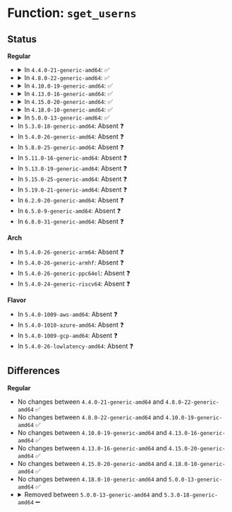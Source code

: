# Function: <code>sget_userns</code>

## Status
<b>Regular</b>
<ul>
<li>
<details>
<summary>In <code>4.4.0-21-generic-amd64</code>: ✅</summary>

```c
struct super_block * sget_userns(struct file_system_type * type, int (*)(struct super_block *, void *) test, int (*)(struct super_block *, void *) set, int flags, struct user_namespace * user_ns, void * data)
```

```json
{
  "name": "sget_userns",
  "collision_type": "Unique Global",
  "inline_type": "No",
  "funcs": [
    {
      "addr": 18446744071581005120,
      "name": "sget_userns",
      "external": true,
      "loc": "fs/super.c:459",
      "file": "fs/super.c",
      "inline": "seen, unknown",
      "caller_inline": [],
      "caller_func": [
        "fs/super.c:mount_ns",
        "fs/super.c:mount_nodev",
        "fs/super.c:mount_bdev",
        "fs/super.c:mount_single",
        "fs/proc/root.c:proc_mount"
      ]
    }
  ],
  "symbols": [
    {
      "addr": 18446744071581005120,
      "name": "sget_userns",
      "section": ".text",
      "bind": "STB_GLOBAL",
      "size": 1090
    }
  ]
}
```
</details>
</li>
<li>
<details>
<summary>In <code>4.8.0-22-generic-amd64</code>: ✅</summary>

```c
struct super_block * sget_userns(struct file_system_type * type, int (*)(struct super_block *, void *) test, int (*)(struct super_block *, void *) set, int flags, struct user_namespace * user_ns, void * data)
```

```json
{
  "name": "sget_userns",
  "collision_type": "Unique Global",
  "inline_type": "No",
  "funcs": [
    {
      "addr": 18446744071581163376,
      "name": "sget_userns",
      "external": true,
      "loc": "fs/super.c:463",
      "file": "fs/super.c",
      "inline": "seen, unknown",
      "caller_inline": [],
      "caller_func": [
        "fs/super.c:mount_ns",
        "fs/super.c:sget",
        "fs/kernfs/mount.c:kernfs_mount_ns"
      ]
    }
  ],
  "symbols": [
    {
      "addr": 18446744071581163376,
      "name": "sget_userns",
      "section": ".text",
      "bind": "STB_GLOBAL",
      "size": 1222
    }
  ]
}
```
</details>
</li>
<li>
<details>
<summary>In <code>4.10.0-19-generic-amd64</code>: ✅</summary>

```c
struct super_block * sget_userns(struct file_system_type * type, int (*)(struct super_block *, void *) test, int (*)(struct super_block *, void *) set, int flags, struct user_namespace * user_ns, void * data)
```

```json
{
  "name": "sget_userns",
  "collision_type": "Unique Global",
  "inline_type": "No",
  "funcs": [
    {
      "addr": 18446744071581240384,
      "name": "sget_userns",
      "external": true,
      "loc": "fs/super.c:462",
      "file": "fs/super.c",
      "inline": "seen, unknown",
      "caller_inline": [],
      "caller_func": [
        "fs/super.c:mount_ns",
        "fs/super.c:sget",
        "fs/libfs.c:mount_pseudo_xattr",
        "fs/kernfs/mount.c:kernfs_mount_ns"
      ]
    }
  ],
  "symbols": [
    {
      "addr": 18446744071581240384,
      "name": "sget_userns",
      "section": ".text",
      "bind": "STB_GLOBAL",
      "size": 1178
    }
  ]
}
```
</details>
</li>
<li>
<details>
<summary>In <code>4.13.0-16-generic-amd64</code>: ✅</summary>

```c
struct super_block * sget_userns(struct file_system_type * type, int (*)(struct super_block *, void *) test, int (*)(struct super_block *, void *) set, int flags, struct user_namespace * user_ns, void * data)
```

```json
{
  "name": "sget_userns",
  "collision_type": "Unique Global",
  "inline_type": "No",
  "funcs": [
    {
      "addr": 18446744071581287760,
      "name": "sget_userns",
      "external": true,
      "loc": "fs/super.c:465",
      "file": "fs/super.c",
      "inline": "seen, unknown",
      "caller_inline": [],
      "caller_func": [
        "fs/super.c:mount_ns",
        "fs/super.c:sget",
        "fs/libfs.c:mount_pseudo_xattr",
        "fs/kernfs/mount.c:kernfs_mount_ns"
      ]
    }
  ],
  "symbols": [
    {
      "addr": 18446744071581287760,
      "name": "sget_userns",
      "section": ".text",
      "bind": "STB_GLOBAL",
      "size": 1149
    }
  ]
}
```
</details>
</li>
<li>
<details>
<summary>In <code>4.15.0-20-generic-amd64</code>: ✅</summary>

```c
struct super_block * sget_userns(struct file_system_type * type, int (*)(struct super_block *, void *) test, int (*)(struct super_block *, void *) set, int flags, struct user_namespace * user_ns, void * data)
```

```json
{
  "name": "sget_userns",
  "collision_type": "Unique Global",
  "inline_type": "No",
  "funcs": [
    {
      "addr": 18446744071581427408,
      "name": "sget_userns",
      "external": true,
      "loc": "fs/super.c:469",
      "file": "fs/super.c",
      "inline": "seen, unknown",
      "caller_inline": [],
      "caller_func": [
        "fs/super.c:mount_ns",
        "fs/super.c:sget",
        "fs/libfs.c:mount_pseudo_xattr",
        "fs/kernfs/mount.c:kernfs_mount_ns"
      ]
    }
  ],
  "symbols": [
    {
      "addr": 18446744071581427408,
      "name": "sget_userns",
      "section": ".text",
      "bind": "STB_GLOBAL",
      "size": 1167
    }
  ]
}
```
</details>
</li>
<li>
<details>
<summary>In <code>4.18.0-10-generic-amd64</code>: ✅</summary>

```c
struct super_block * sget_userns(struct file_system_type * type, int (*)(struct super_block *, void *) test, int (*)(struct super_block *, void *) set, int flags, struct user_namespace * user_ns, void * data)
```

```json
{
  "name": "sget_userns",
  "collision_type": "Unique Global",
  "inline_type": "No",
  "funcs": [
    {
      "addr": 18446744071581585584,
      "name": "sget_userns",
      "external": true,
      "loc": "fs/super.c:483",
      "file": "fs/super.c",
      "inline": "seen, unknown",
      "caller_inline": [],
      "caller_func": [
        "fs/super.c:mount_ns",
        "fs/super.c:sget",
        "fs/libfs.c:mount_pseudo_xattr",
        "fs/kernfs/mount.c:kernfs_mount_ns"
      ]
    }
  ],
  "symbols": [
    {
      "addr": 18446744071581585584,
      "name": "sget_userns",
      "section": ".text",
      "bind": "STB_GLOBAL",
      "size": 1187
    }
  ]
}
```
</details>
</li>
<li>
<details>
<summary>In <code>5.0.0-13-generic-amd64</code>: ✅</summary>

```c
struct super_block * sget_userns(struct file_system_type * type, int (*)(struct super_block *, void *) test, int (*)(struct super_block *, void *) set, int flags, struct user_namespace * user_ns, void * data)
```

```json
{
  "name": "sget_userns",
  "collision_type": "Unique Global",
  "inline_type": "No",
  "funcs": [
    {
      "addr": 18446744071581671520,
      "name": "sget_userns",
      "external": true,
      "loc": "fs/super.c:487",
      "file": "fs/super.c",
      "inline": "seen, unknown",
      "caller_inline": [],
      "caller_func": [
        "fs/super.c:mount_ns",
        "fs/super.c:sget",
        "fs/libfs.c:mount_pseudo_xattr",
        "fs/kernfs/mount.c:kernfs_mount_ns"
      ]
    }
  ],
  "symbols": [
    {
      "addr": 18446744071581671520,
      "name": "sget_userns",
      "section": ".text",
      "bind": "STB_GLOBAL",
      "size": 1167
    }
  ]
}
```
</details>
</li>
<li>
In <code>5.3.0-18-generic-amd64</code>: Absent ❓
</li>
<li>
In <code>5.4.0-26-generic-amd64</code>: Absent ❓
</li>
<li>
In <code>5.8.0-25-generic-amd64</code>: Absent ❓
</li>
<li>
In <code>5.11.0-16-generic-amd64</code>: Absent ❓
</li>
<li>
In <code>5.13.0-19-generic-amd64</code>: Absent ❓
</li>
<li>
In <code>5.15.0-25-generic-amd64</code>: Absent ❓
</li>
<li>
In <code>5.19.0-21-generic-amd64</code>: Absent ❓
</li>
<li>
In <code>6.2.0-20-generic-amd64</code>: Absent ❓
</li>
<li>
In <code>6.5.0-9-generic-amd64</code>: Absent ❓
</li>
<li>
In <code>6.8.0-31-generic-amd64</code>: Absent ❓
</li>
</ul>
<b>Arch</b>
<ul>
<li>
In <code>5.4.0-26-generic-arm64</code>: Absent ❓
</li>
<li>
In <code>5.4.0-26-generic-armhf</code>: Absent ❓
</li>
<li>
In <code>5.4.0-26-generic-ppc64el</code>: Absent ❓
</li>
<li>
In <code>5.4.0-24-generic-riscv64</code>: Absent ❓
</li>
</ul>
<b>Flavor</b>
<ul>
<li>
In <code>5.4.0-1009-aws-amd64</code>: Absent ❓
</li>
<li>
In <code>5.4.0-1010-azure-amd64</code>: Absent ❓
</li>
<li>
In <code>5.4.0-1009-gcp-amd64</code>: Absent ❓
</li>
<li>
In <code>5.4.0-26-lowlatency-amd64</code>: Absent ❓
</li>
</ul>

## Differences
<b>Regular</b>
<ul>
<li>
No changes between <code>4.4.0-21-generic-amd64</code> and <code>4.8.0-22-generic-amd64</code> ✅
</li>
<li>
No changes between <code>4.8.0-22-generic-amd64</code> and <code>4.10.0-19-generic-amd64</code> ✅
</li>
<li>
No changes between <code>4.10.0-19-generic-amd64</code> and <code>4.13.0-16-generic-amd64</code> ✅
</li>
<li>
No changes between <code>4.13.0-16-generic-amd64</code> and <code>4.15.0-20-generic-amd64</code> ✅
</li>
<li>
No changes between <code>4.15.0-20-generic-amd64</code> and <code>4.18.0-10-generic-amd64</code> ✅
</li>
<li>
No changes between <code>4.18.0-10-generic-amd64</code> and <code>5.0.0-13-generic-amd64</code> ✅
</li>
<li>
<details>
<summary>Removed between <code>5.0.0-13-generic-amd64</code> and <code>5.3.0-18-generic-amd64</code> ➖</summary>

```c
struct super_block * sget_userns(struct file_system_type * type, int (*)(struct super_block *, void *) test, int (*)(struct super_block *, void *) set, int flags, struct user_namespace * user_ns, void * data)
```
</details>
</li>
</ul>
